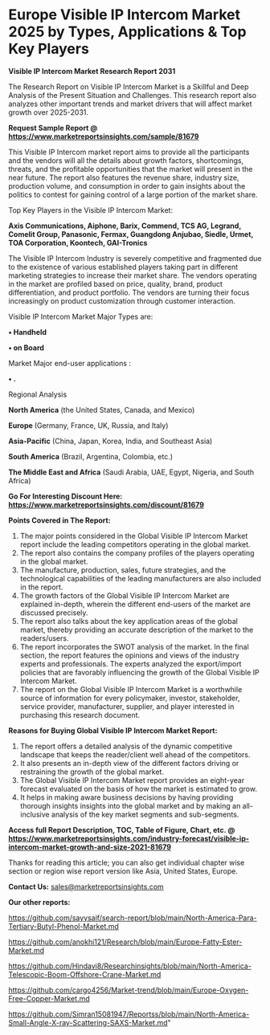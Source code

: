  # Europe Visible IP Intercom Market 2025 by Types, Applications & Top Key Players

<strong>Visible IP Intercom Market Research Report 2031</strong>

The Research Report on Visible IP Intercom Market is a Skillful and Deep Analysis of the Present Situation and Challenges. This research report also analyzes other important trends and market drivers that will affect market growth over 2025-2031.

<strong>Request Sample Report @ <a href=https://www.marketreportsinsights.com/sample/81679>https://www.marketreportsinsights.com/sample/81679</a></strong>

This Visible IP Intercom market report aims to provide all the participants and the vendors will all the details about growth factors, shortcomings, threats, and the profitable opportunities that the market will present in the near future. The report also features the revenue share, industry size, production volume, and consumption in order to gain insights about the politics to contest for gaining control of a large portion of the market share.

Top Key Players in the Visible IP Intercom Market:

<strong>Axis Communications, Aiphone, Barix, Commend, TCS AG, Legrand, Comelit Group, Panasonic, Fermax, Guangdong Anjubao, Siedle, Urmet, TOA Corporation, Koontech, GAI-Tronics</strong>

The Visible IP Intercom Industry is severely competitive and fragmented due to the existence of various established players taking part in different marketing strategies to increase their market share. The vendors operating in the market are profiled based on price, quality, brand, product differentiation, and product portfolio. The vendors are turning their focus increasingly on product customization through customer interaction.

Visible IP Intercom Market Major Types are:

<strong>• Handheld

• on Board</strong>

Market Major end-user applications :

<strong>• .</strong>

Regional Analysis

</u><strong><b>North America</b></strong> (the United States, Canada, and Mexico)

<strong><b>Europe </b></strong>(Germany, France, UK, Russia, and Italy)

<strong><b>Asia-Pacific</b></strong> (China, Japan, Korea, India, and Southeast Asia)

<strong><b>South America</b></strong> (Brazil, Argentina, Colombia, etc.)

<strong><b>The Middle East and Africa</b></strong> (Saudi Arabia, UAE, Egypt, Nigeria, and South Africa)

<strong>Go For Interesting Discount Here: <a href=https://www.marketreportsinsights.com/discount/81679>https://www.marketreportsinsights.com/discount/81679</a></strong>

<strong>Points Covered in The Report:</strong>
<ol>
  <li>The major points considered in the Global Visible IP Intercom Market report include the leading competitors operating in the global market.</li>
  <li>The report also contains the company profiles of the players operating in the global market.</li>
  <li>The manufacture, production, sales, future strategies, and the technological capabilities of the leading manufacturers are also included in the report.</li>
  <li>The growth factors of the Global Visible IP Intercom Market are explained in-depth, wherein the different end-users of the market are discussed precisely.</li>
  <li>The report also talks about the key application areas of the global market, thereby providing an accurate description of the market to the readers/users.</li>
  <li>The report incorporates the SWOT analysis of the market. In the final section, the report features the opinions and views of the industry experts and professionals. The experts analyzed the export/import policies that are favorably influencing the growth of the Global Visible IP Intercom Market.</li>
  <li>The report on the Global Visible IP Intercom Market is a worthwhile source of information for every policymaker, investor, stakeholder, service provider, manufacturer, supplier, and player interested in purchasing this research document.</li>
</ol>
<strong>Reasons for Buying Global Visible IP Intercom Market Report:</strong>

<ol>
  <li>The report offers a detailed analysis of the dynamic competitive landscape that keeps the reader/client well ahead of the competitors.</li>
  <li>It also presents an in-depth view of the different factors driving or restraining the growth of the global market.</li>
  <li>The Global Visible IP Intercom Market report provides an eight-year forecast evaluated on the basis of how the market is estimated to grow.</li>
  <li>It helps in making aware business decisions by having providing thorough insights insights into the global market and by making an all-inclusive analysis of the key market segments and sub-segments.</li>
</ol>
<strong>Access full Report Description, TOC, Table of Figure, Chart, etc. @ <a href=https://www.marketreportsinsights.com/industry-forecast/visible-ip-intercom-market-growth-and-size-2021-81679>https://www.marketreportsinsights.com/industry-forecast/visible-ip-intercom-market-growth-and-size-2021-81679</a></strong>


Thanks for reading this article; you can also get individual chapter wise section or region wise report version like Asia, United States, Europe.

<strong>Contact Us:</strong>
sales@marketreportsinsights.com

<strong>Our other reports:</strong>

<a href=https://github.com/sayysaif/search-report/blob/main/North-America-Para-Tertiary-Butyl-Phenol-Market.md>https://github.com/sayysaif/search-report/blob/main/North-America-Para-Tertiary-Butyl-Phenol-Market.md</a>

<a href=https://github.com/anokhi121/Research/blob/main/Europe-Fatty-Ester-Market.md>https://github.com/anokhi121/Research/blob/main/Europe-Fatty-Ester-Market.md</a>

<a href=https://github.com/Hindavi8/Researchinsights/blob/main/North-America-Telescopic-Boom-Offshore-Crane-Market.md>https://github.com/Hindavi8/Researchinsights/blob/main/North-America-Telescopic-Boom-Offshore-Crane-Market.md</a>

<a href=https://github.com/cargo4256/Market-trend/blob/main/Europe-Oxygen-Free-Copper-Market.md>https://github.com/cargo4256/Market-trend/blob/main/Europe-Oxygen-Free-Copper-Market.md</a>

<a href=https://github.com/Simran15081947/Reportss/blob/main/North-America-Small-Angle-X-ray-Scattering-SAXS-Market.md>https://github.com/Simran15081947/Reportss/blob/main/North-America-Small-Angle-X-ray-Scattering-SAXS-Market.md</a>"
